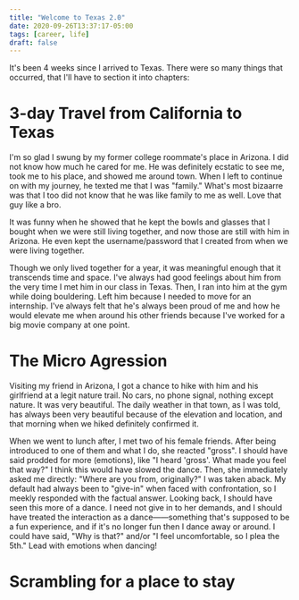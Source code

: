```yaml
---
title: "Welcome to Texas 2.0"
date: 2020-09-26T13:37:17-05:00
tags: [career, life]
draft: false
---
```


It's been 4 weeks since I arrived to Texas. There were so many things that occurred, that I'll have to section it into chapters:

# 3-day Travel from California to Texas

I'm so glad I swung by my former college roommate's place in Arizona. I did not know how much he cared for me. He was definitely ecstatic to see me, took me to his place, and showed me around town. When I left to continue on with my journey, he texted me that I was "family." What's most bizaarre was that I too did not know that he was like family to me as well. Love that guy like a bro. 

It was funny when he showed that he kept the bowls and glasses that I bought when we were still living together, and now those are still with him in Arizona. He even kept the username/password that I created from when we were living together.

Though we only lived together for a year, it was meaningful enough that it transcends time and space. I've always had good feelings about him from the very time I met him in our class in Texas. Then, I ran into him at the gym while doing bouldering. Left him because I needed to move for an internship. I've always felt that he's always been proud of me and how he would elevate me when around his other friends because I've worked for a big movie company at one point. 

# The Micro Agression

Visiting my friend in Arizona, I got a chance to hike with him and his girlfriend at a legit nature trail. No cars, no phone signal, nothing  except nature. It was very beautiful. The daily weather in that town, as I was told, has always been very beautiful  because of the elevation and location, and that morning when we hiked definitely confirmed it. 

When we went to lunch after, I met two of his female friends. After being introduced to one of them and what I do, she reacted "gross". I should have said prodded for more (emotions), like "I heard 'gross'. What made you feel that way?" I think this would have slowed the dance. Then, she immediately asked me directly: "Where are you from, originally?"  I was taken aback. My default had always been to "give-in" when faced with confrontation, so I meekly responded with the factual answer. Looking back, I should have seen this more of a dance. I need not give in to her demands, and I should have treated the interaction as a dance——something that's supposed to be  a fun experience, and if it's no longer fun then I dance away or around. I could have said, "Why is that?" and/or "I feel uncomfortable, so I plea the 5th." Lead with emotions when dancing! 

# Scrambling for a place to stay

